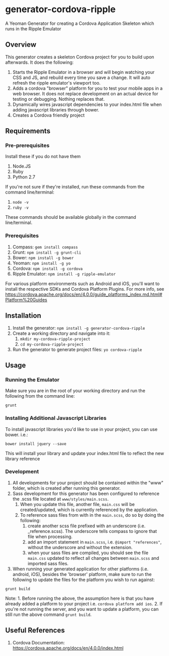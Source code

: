 # generator-cordova-ripple
A Yeoman Generator for creating a Cordova Application Skeleton which runs in the Ripple Emulator

## Overview
This generator creates a skeleton Cordova project for you to build upon afterwards. It does the following: 

1. Starts the Ripple Emulator in a browser and will begin watching your CSS and JS, and rebuild every time you save a change. It will auto refresh the ripple emulator's viewport too.
2. Adds a cordova "browser" platform for you to test your mobile apps in a web browser. It does not replace development on an actual device for testing or debugging. Nothing replaces that. 
3. Dynamically wires javascript dependencies to your index.html file when adding javascript libraries through bower. 
4. Creates a Cordova friendly project

## Requirements

### Pre-prerequisites
Install these if you do not have them

1. Node.JS
2. Ruby
3. Python 2.7

If you're not sure if they're installed, run these commands from the command line/terminal:

1. `node -v`
2. `ruby -v`

These commands should be available globally in the command line/terminal. 

### Prerequisites
1. Compass: `gem install compass`
2. Grunt: `npm install -g grunt-cli`
3. Bower: `npm install -g bower`
4. Yeoman: `npm install -g yo`
5. Cordova: `npm install -g cordova`
6. Ripple Emulator: `npm install -g ripple-emulator`

For various platform environments such as Android and iOS, you'll want to install the respective SDKs and Cordova Platform Plugins. For more info, see https://cordova.apache.org/docs/en/4.0.0/guide_platforms_index.md.html#Platform%20Guides

## Installation
1. Install the generator: `npm install -g generator-cordova-ripple`
2. Create a working directory and navigate into it:
    1. `mkdir my-cordova-ripple-project`
    2. `cd my-cordova-ripple-project`
3. Run the generator to generate project files: `yo cordova-ripple`

## Usage

### Running the Emulator
Make sure you are in the root of your working directory and run the following from the command line:  

`grunt`

### Installing Additional Javascript Libraries
To install javascript libraries you'd like to use in your project, you can use bower. i.e.:

`bower install jquery --save`

This will install your library and update your index.html file to reflect the new library reference

### Development

1. All developments for your project should be contained within the "www" folder, which is created after running this generator.
2. Sass development for this generator has been configured to reference the .scss file located at `www/styles/main.scss`. 
    1. When you update this file, another file, `main.css` will be created/updated, which is currently referenced by the application.
    2. To reference sass files from with in the `main.scss`, do so by doing the following: 
        1. create another scss file prefixed with an underscore (i.e. _reference.scss). The underscore tells compass to ignore that file when processing. 
        2. add an import statement in `main.scss`, i.e. `@import "references"`, without the underscore and without the extension. 
        3. when your sass files are compiled, you should see the file `main.css` updated to reflect all changes between `main.scss` and imported sass files. 
3. When running your generated application for other platforms (i.e. android, iOS), besides the 'browser' platform, make sure to run the following to update the files for the platform you wish to run against: 

`grunt build`

Note: 
    1. Before running the above, the assumption here is that you have already added a platform to your project i.e. `cordova platform add ios`.
    2. If you're not running the server, and you want to update a platform, you can still run the above command `grunt build`.

## Useful References

1. Cordova Documentation: https://cordova.apache.org/docs/en/4.0.0/index.html


